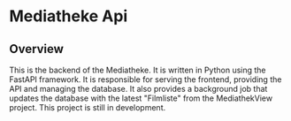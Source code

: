 # Mediatheke Api

## Overview

This is the backend of the Mediatheke. It is written in Python using the FastAPI framework. It is responsible for serving the frontend, providing the API and managing the database. It also provides a background job that updates the database with the latest "Filmliste" from the MediathekView project. This project is still in development.
